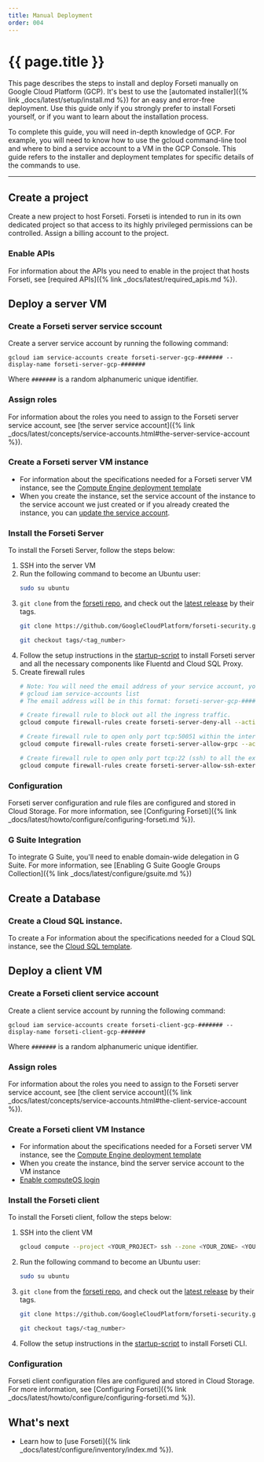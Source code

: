 ```yaml
---
title: Manual Deployment
order: 004
---
```


# {{ page.title }}

This page describes the steps to install and deploy Forseti manually on 
Google Cloud Platform (GCP). It's best to use the
[automated installer]({% link _docs/latest/setup/install.md %})
for an easy and error-free deployment. Use this guide only if you strongly
prefer to install Forseti yourself, or if you want to learn about the
installation process.

To complete this guide, you will need in-depth knowledge of GCP. For example,
you will need to know how to use the gcloud command-line tool and where to bind
a service account to a VM in the GCP Console. This guide refers to the installer
and deployment templates for specific details of the commands to use.

---

## Create a project

Create a new project to host Forseti. Forseti is intended to run in its own
dedicated project so that access to its highly privileged permissions can be
controlled.  Assign a billing account to the project.

### Enable APIs

For information about the APIs you need to enable in the project that hosts
Forseti, see [required APIs]({% link _docs/latest/required_apis.md %}).

## Deploy a server VM

### Create a Forseti server service sccount

Create a server service account by running the following command:

```
gcloud iam service-accounts create forseti-server-gcp-####### --display-name forseti-server-gcp-#######
```

Where `#######` is a random alphanumeric unique identifier.

### Assign roles

For information about the roles you need to assign to the Forseti server
service account, see 
[the server service account]({% link _docs/latest/concepts/service-accounts.html#the-server-service-account %}).

### Create a Forseti server VM instance

* For information about the specifications needed for a Forseti server
  VM instance, see the [Compute Engine deployment template](https://github.com/GoogleCloudPlatform/forseti-security/blob/stable/deployment-templates/compute-engine/server/forseti-instance-server.py)
* When you create the instance, set the service account of the instance to the service account we just created or 
if you already created the instance, you can [update the service account](https://cloud.google.com/compute/docs/access/create-enable-service-accounts-for-instances#changeserviceaccountandscopes).

### Install the Forseti Server

To install the Forseti Server, follow the steps below:

1. SSH into the server VM
1. Run the following command to become an Ubuntu user:
    ```bash
    sudo su ubuntu
    ```
1. `git clone` from the [forseti repo](https://github.com/GoogleCloudPlatform/forseti-security), and check out the [latest release](https://github.com/GoogleCloudPlatform/forseti-security/releases) by their tags.
    ```bash
    git clone https://github.com/GoogleCloudPlatform/forseti-security.git
 
    git checkout tags/<tag_number>
    ``` 
1. Follow the setup instructions in the [startup-script](https://github.com/GoogleCloudPlatform/forseti-security/blob/stable/deployment-templates/compute-engine/server/forseti-instance-server.py#L109) 
to install Forseti server and all the necessary components like Fluentd and Cloud SQL Proxy.
1. Create firewall rules
    ```bash
    # Note: You will need the email address of your service account, you can get the email address by running command
    # gcloud iam service-accounts list
    # The email address will be in this format: forseti-server-gcp-#######@PROJECT-ID.iam.gserviceaccount.com
    
    # Create firewall rule to block out all the ingress traffic.
    gcloud compute firewall-rules create forseti-server-deny-all --action DENY --target-service-accounts <SERVICE_ACCOUNT_EMAIL_ADDRESS> --priority 1 --direction INGRESS --rules icmp,udp,tcp
    
    # Create firewall rule to open only port tcp:50051 within the internal network (ip-ranges - 10.128.0.0/9).
    gcloud compute firewall-rules create forseti-server-allow-grpc --action ALLOW --target-service-accounts <SERVICE_ACCOUNT_EMAIL_ADDRESS> --priority 0 --direction INGRESS --rules tcp:50051 --source-ranges 10.128.0.0/9
    
    # Create firewall rule to open only port tcp:22 (ssh) to all the external traffics from the internet.
    gcloud compute firewall-rules create forseti-server-allow-ssh-external --action ALLOW --target-service-accounts <SERVICE_ACCOUNT_EMAIL_ADDRESS> --priority 0 --direction INGRESS --rules tcp:22 --source-ranges 0.0.0.0/0
    ```

### Configuration

Forseti server configuration and rule files are configured and stored in
Cloud Storage. For more information, see
[Configuring Forseti]({% link _docs/latest/howto/configure/configuring-forseti.md %}).

### G Suite Integration

To integrate G Suite, you'll need to enable domain-wide delegation in G Suite.
For more information, see [Enabling G Suite Google Groups Collection]({% link _docs/latest/configure/gsuite.md %})

## Create a Database

### Create a Cloud SQL instance.

To create a For information about the specifications needed for a Cloud
SQL instance, see the [Cloud SQL template](https://github.com/GoogleCloudPlatform/forseti-security/blob/stable/deployment-templates/cloudsql/cloudsql-instance.py).

## Deploy a client VM

### Create a Forseti client service account

Create a client service account by running the following command:

```
gcloud iam service-accounts create forseti-client-gcp-####### --display-name forseti-client-gcp-#######
```

Where `#######` is a random alphanumeric unique identifier.

### Assign roles

For information about the roles you need to assign to the Forseti server
service account, see
[the client service account]({% link _docs/latest/concepts/service-accounts.html#the-client-service-account %}).

### Create a Forseti client VM Instance

* For information about the specifications needed for a Forseti server
  VM instance, see the [Compute Engine deployment template](https://github.com/GoogleCloudPlatform/forseti-security/blob/stable/deployment-templates/compute-engine/server/forseti-instance-server.py)
* When you create the instance, bind the server service account to the VM instance
* [Enable computeOS login](https://cloud.google.com/compute/docs/instances/managing-instance-access#enable_oslogin)

### Install the Forseti client

To install the Forseti client, follow the steps below:

1. SSH into the client VM
    ```bash
    gcloud compute --project <YOUR_PROJECT> ssh --zone <YOUR_ZONE> <YOUR_FORSETI_CLIENT_NAME>
    ```
1. Run the following command to become an Ubuntu user:
    ```bash
    sudo su ubuntu
    ```
1. `git clone` from the [forseti repo](https://github.com/GoogleCloudPlatform/forseti-security), and check out the [latest release](https://github.com/GoogleCloudPlatform/forseti-security/releases) by their tags.
    ```bash
    git clone https://github.com/GoogleCloudPlatform/forseti-security.git
 
    git checkout tags/<tag_number>
    ```   
1. Follow the setup instructions in the [startup-script](https://github.com/GoogleCloudPlatform/forseti-security/blob/stable/deployment-templates/compute-engine/client/forseti-instance-client.py#L93) to install Forseti CLI.

### Configuration

Forseti client configuration files are configured and stored in
Cloud Storage. For more information, see
[Configuring Forseti]({% link _docs/latest/howto/configure/configuring-forseti.md %}).

## What's next

  - Learn how to [use Forseti]({% link _docs/latest/configure/inventory/index.md %}).
